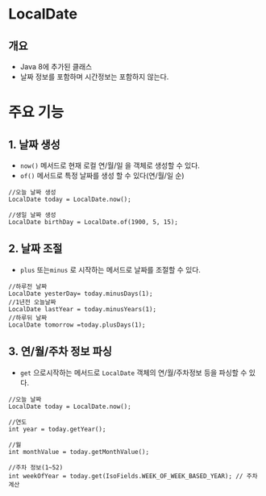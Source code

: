 # LocalDate

## 개요
- Java 8에 추가된 클래스
- 날짜 정보를 포함하며 시간정보는 포함하지 않는다.

# 주요 기능

## 1. 날짜 생성
- `now()` 메서드로 현재 로컬 연/월/일 을 객체로 생성할 수 있다.
- `of()` 메서드로 특정 날짜를 생성 할 수 있다(연/월/일 순)

```
//오늘 날짜 생성
LocalDate today = LocalDate.now();

//생일 날짜 생성
LocalDate birthDay = LocalDate.of(1900, 5, 15);

```

## 2. 날짜 조절
- `plus` 또는`minus` 로 시작하는 메서드로 날짜를 조절할 수 있다.

```
//하루전 날짜
LocalDate yesterDay= today.minusDays(1);
//1년전 오늘날짜
LocalDate lastYear = today.minusYears(1);
//하루뒤 날짜
LocalDate tomorrow =today.plusDays(1);
```



## 3. 연/월/주차 정보 파싱
- `get` 으로시작하는 메서드로 `LocalDate` 객체의 연/월/주차정보 등을 파싱할 수 있다.
```
//오늘 날짜
LocalDate today = LocalDate.now();

//연도 
int year = today.getYear();

//월
int monthValue = today.getMonthValue();

//주차 정보(1~52)
int weekOfYear = today.get(IsoFields.WEEK_OF_WEEK_BASED_YEAR); // 주차 계산
```